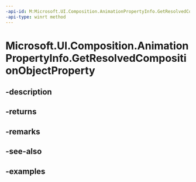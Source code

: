 ```yaml
---
-api-id: M:Microsoft.UI.Composition.AnimationPropertyInfo.GetResolvedCompositionObjectProperty
-api-type: winrt method
---
```


# Microsoft.UI.Composition.AnimationPropertyInfo.GetResolvedCompositionObjectProperty

<!--
public string GetResolvedCompositionObjectProperty ();
-->


## -description

## -returns

## -remarks

## -see-also

## -examples


